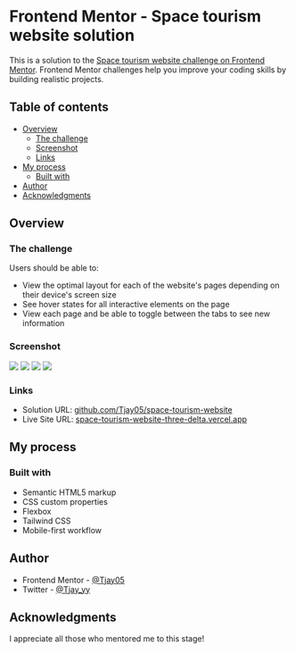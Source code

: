 # Frontend Mentor - Space tourism website solution

This is a solution to the [Space tourism website challenge on Frontend Mentor](https://www.frontendmentor.io/challenges/space-tourism-multipage-website-gRWj1URZ3). Frontend Mentor challenges help you improve your coding skills by building realistic projects. 

## Table of contents

- [Overview](#overview)
  - [The challenge](#the-challenge)
  - [Screenshot](#screenshot)
  - [Links](#links)
- [My process](#my-process)
  - [Built with](#built-with)
- [Author](#author)
- [Acknowledgments](#acknowledgments)


## Overview

### The challenge

Users should be able to:

- View the optimal layout for each of the website's pages depending on their device's screen size
- See hover states for all interactive elements on the page
- View each page and be able to toggle between the tabs to see new information

### Screenshot

![](src/assets/screenshots/mobile-view.png)
![](src/assets/screenshots/mobile-nav-view.png)
![](src/assets/screenshots/tab-view.png)
![](src/assets/screenshots/desktop-view.png)

### Links

- Solution URL: [github.com/Tjay05/space-tourism-website](https://github.com/Tjay05/space-tourism-website)
- Live Site URL: [space-tourism-website-three-delta.vercel.app](https://space-tourism-website-three-delta.vercel.app)

## My process

### Built with

- Semantic HTML5 markup
- CSS custom properties
- Flexbox
- Tailwind CSS
- Mobile-first workflow

## Author

<!-- - Website - [Add your name here](https://www.your-site.com) -->
- Frontend Mentor - [@Tjay05](https://www.frontendmentor.io/profile/tjay05)
- Twitter - [@Tjay_yy](https://www.twitter.com/tjay_yy)


## Acknowledgments

I appreciate all those who mentored me to this stage!
